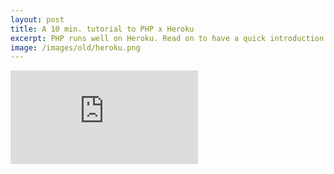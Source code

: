 ```yaml
---
layout: post
title: A 10 min. tutorial to PHP x Heroku 
excerpt: PHP runs well on Heroku. Read on to have a quick introduction to get an application up online fast.
image: /images/old/heroku.png
---
```

<div class="embed-container">
    <div class="embed">
        <iframe src="https://docs.google.com/presentation/d/1-ygFCdgtI6dwkIUtQ1LXYvhrAq-CT8d9fGmSxMmiblw/embed?start=false&loop=false&delayms=3000" frameborder="0" allowfullscreen="true" mozallowfullscreen="true" webkitallowfullscreen="true"></iframe>
    </div>
</div>
